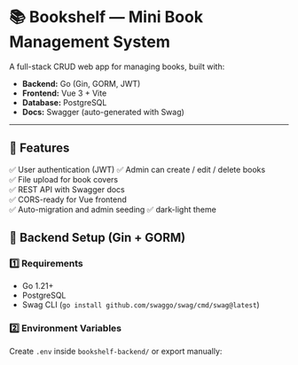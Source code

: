 # 📚 Bookshelf — Mini Book Management System

A full-stack CRUD web app for managing books, built with:
- **Backend:** Go (Gin, GORM, JWT)
- **Frontend:** Vue 3 + Vite
- **Database:** PostgreSQL
- **Docs:** Swagger (auto-generated with Swag)

---

## 🚀 Features
✅ User authentication (JWT) 
✅ Admin can create / edit / delete books  
✅ File upload for book covers  
✅ REST API with Swagger docs  
✅ CORS-ready for Vue frontend  
✅ Auto-migration and admin seeding 
✅ dark-light theme


## 🧠 Backend Setup (Gin + GORM)

### 1️⃣ Requirements
- Go 1.21+
- PostgreSQL
- Swag CLI (`go install github.com/swaggo/swag/cmd/swag@latest`)

### 2️⃣ Environment Variables
Create `.env` inside `bookshelf-backend/` or export manually:


